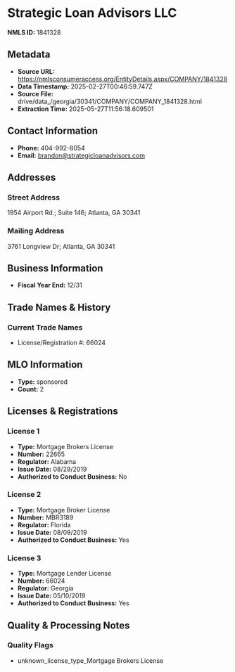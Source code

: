 # Strategic Loan Advisors LLC

**NMLS ID:** 1841328

## Metadata
- **Source URL:** https://nmlsconsumeraccess.org/EntityDetails.aspx/COMPANY/1841328
- **Data Timestamp:** 2025-02-27T00:46:59.747Z
- **Source File:** drive/data_/georgia/30341/COMPANY/COMPANY_1841328.html
- **Extraction Time:** 2025-05-27T11:56:18.609501

## Contact Information
- **Phone:** 404-992-8054
- **Email:** brandon@strategicloanadvisors.com

## Addresses
### Street Address
1954 Airport Rd.; Suite 146; Atlanta, GA 30341

### Mailing Address
3761 Longview Dr; Atlanta, GA 30341

## Business Information
- **Fiscal Year End:** 12/31

## Trade Names & History
### Current Trade Names
- License/Registration #: 66024

## MLO Information
- **Type:** sponsored
- **Count:** 2

## Licenses & Registrations

### License 1
- **Type:** Mortgage Brokers License
- **Number:** 22665
- **Regulator:** Alabama
- **Issue Date:** 08/29/2019
- **Authorized to Conduct Business:** No

### License 2
- **Type:** Mortgage Broker License
- **Number:** MBR3189
- **Regulator:** Florida
- **Issue Date:** 08/09/2019
- **Authorized to Conduct Business:** Yes

### License 3
- **Type:** Mortgage Lender License
- **Number:** 66024
- **Regulator:** Georgia
- **Issue Date:** 05/10/2019
- **Authorized to Conduct Business:** Yes

## Quality & Processing Notes
### Quality Flags
- unknown_license_type_Mortgage Brokers License
